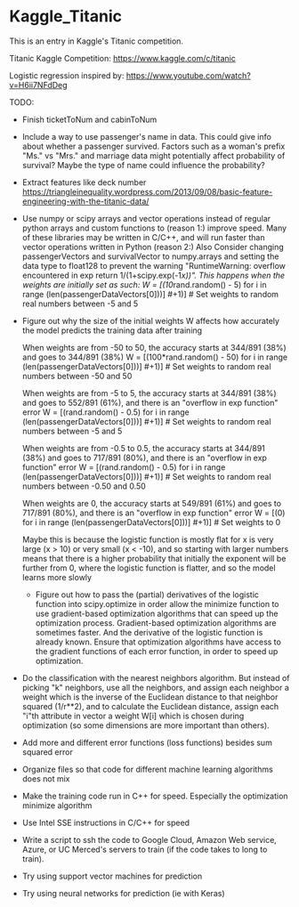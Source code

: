 # Kaggle_Titanic
This is an entry in Kaggle's Titanic competition.


Titanic Kaggle Competition: https://www.kaggle.com/c/titanic

Logistic regression inspired by: https://www.youtube.com/watch?v=H6ii7NFdDeg

TODO:
- Finish ticketToNum and cabinToNum
- Include a way to use passenger's name in data. This could give info about whether a passenger survived. Factors such as a woman's prefix "Ms." vs "Mrs." and marriage data might potentially affect probability of survival? Maybe the type of name could influence the probability?
- Extract features like deck number
	https://triangleinequality.wordpress.com/2013/09/08/basic-feature-engineering-with-the-titanic-data/
- Use numpy or scipy arrays and vector operations instead of regular python arrays  and custom functions to (reason 1:) improve speed. Many of these libraries may be written in C/C++, and will run faster than vector operations written in Python
   (reason 2:) Also Consider changing passengerVectors and survivalVector to numpy.arrays and setting the data type to float128 to prevent the warning "RuntimeWarning: overflow encountered in exp return 1/(1+scipy.exp(-1*x))". This happens when the weights are initially set as such:
	W = [(10*rand.random() - 5) for i in range (len(passengerDataVectors[0]))]	#+1)] # Set weights to random real numbers between -5 and 5
	
- Figure out why the size of the initial weights W affects how accurately the model predicts the training data after training
	
	
	When weights are from -50 to 50, the accuracy starts at 344/891 (38%) and goes to 344/891 (38%)
		W = [(100*rand.random() - 50) for i in range (len(passengerDataVectors[0]))]	#+1)] # Set weights to random real numbers between -50 and 50
	
	When weights are from -5 to 5, the accuracy starts at 344/891 (38%) and goes to 552/891 (61%), and there is an "overflow in exp function" error
		W = [(rand.random() - 0.5) for i in range (len(passengerDataVectors[0]))]	#+1)] # Set weights to random real numbers between -5 and 5
	
	When weights are from -0.5 to 0.5, the accuracy starts at 344/891 (38%) and goes to 717/891 (80%), and there is an "overflow in exp function" error
		W = [(rand.random() - 0.5) for i in range (len(passengerDataVectors[0]))]	#+1)] # Set weights to random real numbers between -0.50 and 0.50
	
	When weights are 0, the accuracy starts at 549/891 (61%) and goes to 717/891 (80%), and there is an "overflow in exp function" error
		W = [(0) for i in range (len(passengerDataVectors[0]))]	#+1)] # Set weights to 0

	Maybe this is because the logistic function is mostly flat for x is very large (x > 10) or very small (x < -10), and so starting with larger numbers means that there is a higher probability that initially the exponent will be further from 0, where the logistic function is flatter, and so the model learns more slowly
	
	- Figure out how to pass the (partial) derivatives of the logistic function into scipy.optimize in order allow the minimize function to use gradient-based optimization algorithms that can speed up the optimization process. Gradient-based optimization algorithms are sometimes faster. And the derivative of the logistic function is already known. Ensure that optimization algorithms have access to the gradient functions of each error function, in order to speed up optimization.

- Do the classification with the nearest neighbors algorithm. But instead of picking "k" neighbors, use all the neighbors, and assign each neighbor a weight which is the inverse of the Euclidean distance to that neighbor squared (1/r**2), and to calculate the Euclidean distance, assign each "i"th attribute in vector a weight W[i] which is chosen during optimization (so some dimensions are more important than others).

- Add more and different error functions (loss functions) besides sum squared error

- Organize files so that code for different machine learning algorithms does not mix

- Make the training code run in C++ for speed. Especially the optimization minimize algorithm

- Use Intel SSE instructions in C/C++ for speed

- Write a script to ssh the code to Google Cloud, Amazon Web service, Azure, or UC Merced's servers to train (if the code takes to long to train).

- Try using support vector machines for prediction

- Try using neural networks for prediction (ie with Keras)
